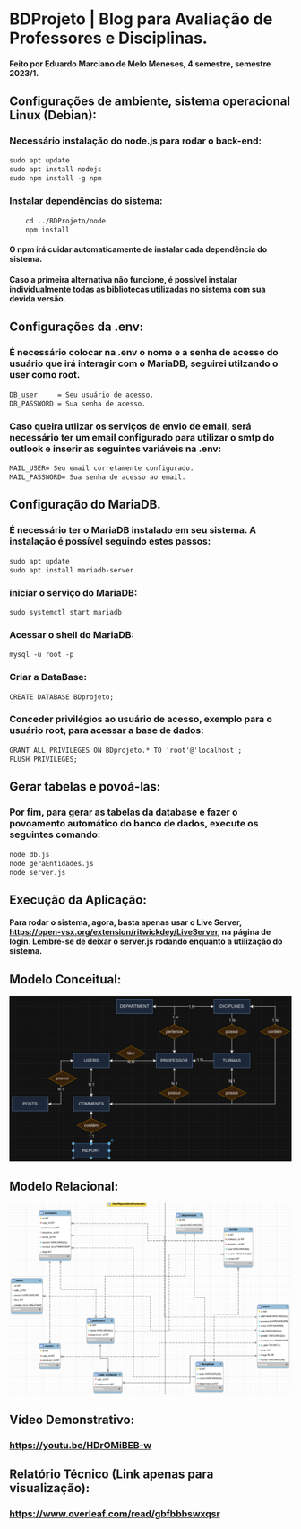 # BDProjeto | Blog para Avaliação de Professores e Disciplinas.
#### Feito por Eduardo Marciano de Melo Meneses, 4 semestre, semestre 2023/1.

## Configurações de ambiente, sistema operacional Linux (Debian):

### Necessário instalação do node.js para rodar o back-end:
	sudo apt update
	sudo apt install nodejs
	sudo npm install -g npm
### Instalar dependências do sistema:
		cd ../BDProjeto/node
		npm install
#### O npm irá cuidar automaticamente de instalar cada dependência do sistema.

#### Caso a primeira alternativa não funcione, é possível instalar individualmente todas as bibliotecas utilizadas no sistema com sua devida versão.
## Configurações da .env:
### É necessário colocar na .env o nome e a senha de acesso do usuário que irá interagir com o MariaDB, seguirei utilzando o user como root.
	DB_user		= Seu usuário de acesso.
	DB_PASSWORD = Sua senha de acesso.
### Caso queira utlizar os serviços de envio de email, será necessário ter um email configurado para utilizar o smtp do outlook e inserir as seguintes variáveis na .env:
	MAIL_USER= Seu email corretamente configurado.
	MAIL_PASSWORD= Sua senha de acesso ao email.
## Configuração do MariaDB.
### É necessário ter o MariaDB instalado em seu sistema. A instalação é possível seguindo estes passos:
	sudo apt update
	sudo apt install mariadb-server
### iniciar o serviço do MariaDB:
	sudo systemctl start mariadb
### Acessar o shell do MariaDB:
	mysql -u root -p
### Criar a DataBase:
	CREATE DATABASE BDprojeto;
### Conceder privilégios ao usuário de acesso, exemplo para o usuário root, para acessar a base de dados:
	GRANT ALL PRIVILEGES ON BDprojeto.* TO 'root'@'localhost';
	FLUSH PRIVILEGES;
 ## Gerar tabelas e povoá-las:
 ### Por fim, para gerar as tabelas da database e fazer o povoamento automático do banco de dados, execute os seguintes comando:
	node db.js
 	node geraEntidades.js
  	node server.js
## Execução da Aplicação:
#### Para rodar o sistema, agora, basta apenas usar o Live Server, https://open-vsx.org/extension/ritwickdey/LiveServer, na página de login. Lembre-se de deixar o server.js rodando enquanto a utilização do sistema.
## Modelo Conceitual:
![Diagrama de Entidade-Relacionamento](MER/ModeloConceitual.png)
## Modelo Relacional:
![Diagrama de Entidade-Relacionamento 2](MER/ModeloRelacional.png)
## Vídeo Demonstrativo:
### https://youtu.be/HDrOMiBEB-w
## Relatório Técnico (Link apenas para visualização):
### https://www.overleaf.com/read/gbfbbbswxqsr